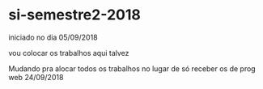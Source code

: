 # si-semestre2-2018

iniciado no dia 05/09/2018

vou colocar os trabalhos aqui talvez

Mudando pra alocar todos os trabalhos no lugar de só receber os de prog web 24/09/2018

